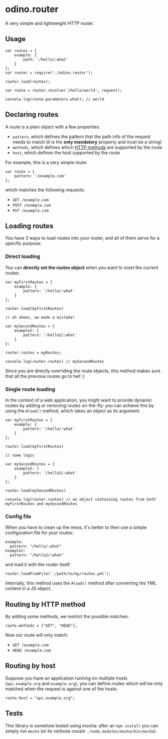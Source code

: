 # odino.router

A very simple and lightweight HTTP router.

## Usage

```
var routes = {
    example: {
        path: '/hello/:what'
    }
};
var router = require('./odino.router');

router.load(routes);

var route = router.resolve('/hello/world', request);

console.log(route.parameters.what); // world
```

## Declaring routes

A route is a plain object with a few properties:

* `pattern`, which defines the pattern that the path info of the request needs to match (it is the **only mandatory**
property and must be a string)
* `methods`, which defines which [HTTP methods](http://www.w3.org/Protocols/rfc2616/rfc2616-sec9.html) are
supported by the route
* `host`, which defines the host supported by the route

For example, this is  a very simple route:

```
var route = {
    pattern: '/example.com'
};
```

which matches the following requests:

* `GET /example.com`
* `POST /example.com`
* `PUT /example.com`

## Loading routes

You have 3 ways to load routes into your router, and all of them serve for a specific purpose:

### Direct loading

You can **directly set the routes object** when you want to reset the current routes:

```
var myFirstRoutes = {
    example: {
        pattern: '/hello/:what'
    }
};

router.load(myFirstRoutes)

// oh sheez, we made a mistake!

var mySecondRoutes = {
    example2: {
        pattern: '/hello2/:what'
    }
};

router.routes = myRoutes;

console.log(router.routes) // mySecondRoutes
```

Since you are directly overriding the route objects, this method makes sure that all the previous routes go to hell :)

### Single route loading

In the context of a web application, you might want to provide dynamic routes by adding or removing routes on-the-fly:
you can achieve this by using the `#load()` method, which takes an object as its argument:

```
var myFirstRoutes = {
    example: {
        pattern: '/hello/:what'
    }
};

router.load(myFirstRoutes)

// some logic

var mySecondRoutes = {
    example2: {
        pattern: '/hello2/:what'
    }
};

router.load(mySecondRoutes)

console.log(router.routes) // an object containing routes from both myFirstRoutes and mySecondRoutes
```

### Config file

When you have to clean up the mess, it's better to then use a simple configuration file for your routes:

```
example:
  pattern: "/hello/:what"
example2:
  pattern: "/hello2/:what"
```

and load it with the router itself:

```
router.loadFromFile('./path/to/my/routes.yml');
```

Internally, this method uses the `#load()` method after converting the YML content in a JS object.

## Routing by HTTP method

By adding some methods, we restrict the possible matches:

```
route.methods = ["GET", "HEAD"];
```

Now our route will only match:

* `GET /example.com`
* `HEAD /example.com`

## Routing by host

Suppose you have an application running on multiple hosts (`api.example.org` and `example.org`), you can
define routes which will be only matched when the request is against one of the hosts:

```
route.host = "api.example.org";
```

## Tests

This library is somehow tested using mocha: after an `npm install` you can simply run `mocha` (or its verbose cousin
`./node_modules/mocha/bin/mocha`).
